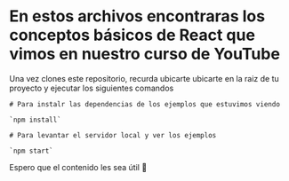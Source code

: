 # En estos archivos encontraras los conceptos básicos de React que vimos en nuestro curso de YouTube

Una vez clones este repositorio, recurda ubicarte ubicarte en la raiz de tu proyecto y ejecutar los siguientes comandos

```
# Para instalr las dependencias de los ejemplos que estuvimos viendo 

`npm install`
```

```
# Para levantar el servidor local y ver los ejemplos

`npm start`
```

Espero que el contenido les sea útil 🤙
